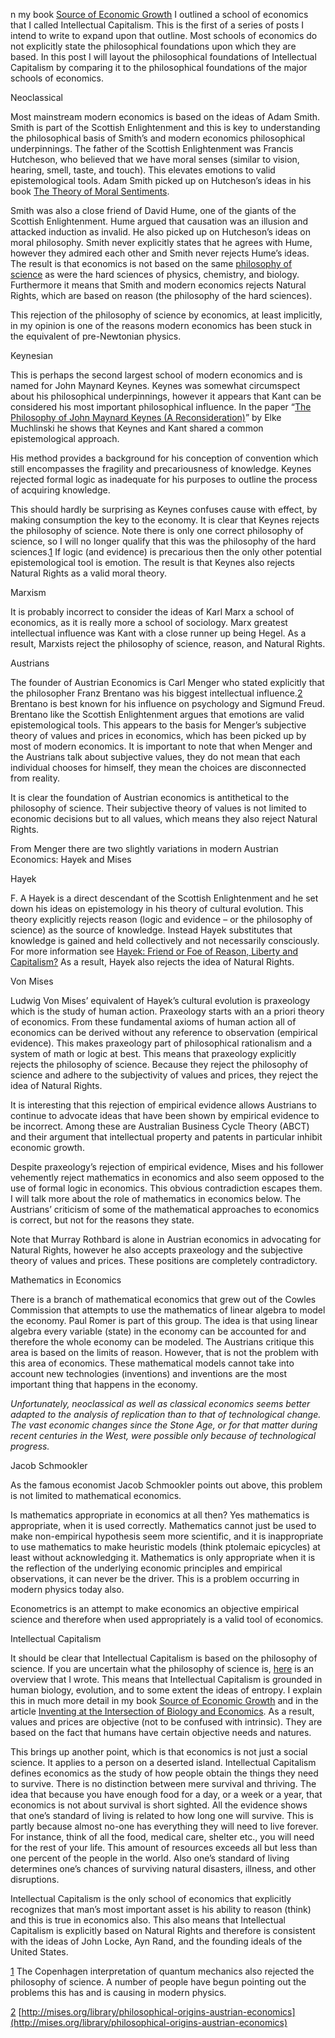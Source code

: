 
n my book [Source of Economic Growth](http://www.amazon.com/Source-Economic-Growth-Dale-Halling/dp/1511829680/ref=sr_1_2?ie=UTF8&qid=1446314341&sr=8-2) I outlined a school of economics that I called Intellectual Capitalism. This is the first of a series of posts I intend to write to expand upon that outline. Most schools of economics do not explicitly state the philosophical foundations upon which they are based. In this post I will layout the philosophical foundations of Intellectual Capitalism by comparing it to the philosophical foundations of the major schools of economics.

Neoclassical

Most mainstream modern economics is based on the ideas of Adam Smith. Smith is part of the Scottish Enlightenment and this is key to understanding the philosophical basis of Smith’s and modern economics philosophical underpinnings. The father of the Scottish Enlightenment was Francis Hutcheson, who believed that we have moral senses (similar to vision, hearing, smell, taste, and touch). This elevates emotions to valid epistemological tools. Adam Smith picked up on Hutcheson’s ideas in his book [The Theory of Moral Sentiments](http://www.ibiblio.org/ml/libri/s/SmithA_MoralSentiments_p.pdf).

Smith was also a close friend of David Hume, one of the giants of the Scottish Enlightenment. Hume argued that causation was an illusion and attacked induction as invalid. He also picked up on Hutcheson’s ideas on moral philosophy. Smith never explicitly states that he agrees with Hume, however they admired each other and Smith never rejects Hume’s ideas. The result is that economics is not based on the same [philosophy of science](http://hallingblog.com/2014/10/30/philosophy-of-science-2/) as were the hard sciences of physics, chemistry, and biology. Furthermore it means that Smith and modern economics rejects Natural Rights, which are based on reason (the philosophy of the hard sciences).

This rejection of the philosophy of science by economics, at least implicitly, in my opinion is one of the reasons modern economics has been stuck in the equivalent of pre-Newtonian physics.

Keynesian

This is perhaps the second largest school of modern economics and is named for John Maynard Keynes. Keynes was somewhat circumspect about his philosophical underpinnings, however it appears that Kant can be considered his most important philosophical influence. In the paper “[The Philosophy of John Maynard Keynes (A Reconsideration)](http://www.persee.fr/doc/cep_0154-8344_1998_num_30_1_1220)” by Elke Muchlinski he shows that Keynes and Kant shared a common epistemological approach.

His method provides a background for his conception of convention which still encompasses the fragility and precariousness of knowledge. Keynes rejected formal logic as inadequate for his purposes to outline the process of acquiring knowledge.

This should hardly be surprising as Keynes confuses cause with effect, by making consumption the key to the economy. It is clear that Keynes rejects the philosophy of science. Note there is only one correct philosophy of science, so I will no longer qualify that this was the philosophy of the hard sciences.[1](#sdfootnote1sym) If logic (and evidence) is precarious then the only other potential epistemological tool is emotion. The result is that Keynes also rejects Natural Rights as a valid moral theory.

Marxism

It is probably incorrect to consider the ideas of Karl Marx a school of economics, as it is really more a school of sociology. Marx greatest intellectual influence was Kant with a close runner up being Hegel. As a result, Marxists reject the philosophy of science, reason, and Natural Rights.

Austrians

The founder of Austrian Economics is Carl Menger who stated explicitly that the philosopher Franz Brentano was his biggest intellectual influence.[2](#sdfootnote2sym) Brentano is best known for his influence on psychology and Sigmund Freud. Brentano like the Scottish Enlightenment argues that emotions are valid epistemological tools. This appears to the basis for Menger’s subjective theory of values and prices in economics, which has been picked up by most of modern economics. It is important to note that when Menger and the Austrians talk about subjective values, they do not mean that each individual chooses for himself, they mean the choices are disconnected from reality.

It is clear the foundation of Austrian economics is antithetical to the philosophy of science. Their subjective theory of values is not limited to economic decisions but to all values, which means they also reject Natural Rights.

From Menger there are two slightly variations in modern Austrian Economics: Hayek and Mises

Hayek

F. A Hayek is a direct descendant of the Scottish Enlightenment and he set down his ideas on epistemology in his theory of cultural evolution. This theory explicitly rejects reason (logic and evidence – or the philosophy of science) as the source of knowledge. Instead Hayek substitutes that knowledge is gained and held collectively and not necessarily consciously. For more information see [Hayek: Friend or Foe of Reason, Liberty and Capitalism?](http://hallingblog.com/2015/03/04/hayek-friend-or-foe-of-reason-liberty-and-capitalism/) As a result, Hayek also rejects the idea of Natural Rights.

Von Mises

Ludwig Von Mises’ equivalent of Hayek’s cultural evolution is praxeology which is the study of human action. Praxeology starts with an a priori theory of economics. From these fundamental axioms of human action all of economics can be derived without any reference to observation (empirical evidence). This makes praxeology part of philosophical rationalism and a system of math or logic at best. This means that praxeology explicitly rejects the philosophy of science. Because they reject the philosophy of science and adhere to the subjectivity of values and prices, they reject the idea of Natural Rights.

It is interesting that this rejection of empirical evidence allows Austrians to continue to advocate ideas that have been shown by empirical evidence to be incorrect. Among these are Australian Business Cycle Theory (ABCT) and their argument that intellectual property and patents in particular inhibit economic growth.

Despite praxeology’s rejection of empirical evidence, Mises and his follower vehemently reject mathematics in economics and also seem opposed to the use of formal logic in economics. This obvious contradiction escapes them. I will talk more about the role of mathematics in economics below. The Austrians’ criticism of some of the mathematical approaches to economics is correct, but not for the reasons they state.

Note that Murray Rothbard is alone in Austrian economics in advocating for Natural Rights, however he also accepts praxeology and the subjective theory of values and prices. These positions are completely contradictory.

  
  

Mathematics in Economics

There is a branch of mathematical economics that grew out of the Cowles Commission that attempts to use the mathematics of linear algebra to model the economy. Paul Romer is part of this group. The idea is that using linear algebra every variable (state) in the economy can be accounted for and therefore the whole economy can be modeled. The Austrians critique this area is based on the limits of reason. However, that is not the problem with this area of economics. These mathematical models cannot take into account new technologies (inventions) and inventions are the most important thing that happens in the economy.

_Unfortunately, neoclassical as well as classical economics seems better adapted to the analysis of replication than to that of technological change. The vast economic changes since the Stone Age, or for that matter during recent centuries in the West, were possible only because of technological progress._

Jacob Schmookler

As the famous economist Jacob Schmookler points out above, this problem is not limited to mathematical economics.

Is mathematics appropriate in economics at all then? Yes mathematics is appropriate, when it is used correctly. Mathematics cannot just be used to make non-empirical hypothesis seem more scientific, and it is inappropriate to use mathematics to make heuristic models (think ptolemaic epicycles) at least without acknowledging it. Mathematics is only appropriate when it is the reflection of the underlying economic principles and empirical observations, it can never be the driver. This is a problem occurring in modern physics today also.

Econometrics is an attempt to make economics an objective empirical science and therefore when used appropriately is a valid tool of economics.

  
  

Intellectual Capitalism

It should be clear that Intellectual Capitalism is based on the philosophy of science. If you are uncertain what the philosophy of science is, [here](http://hallingblog.com/2014/10/30/philosophy-of-science-2/) is an overview that I wrote. This means that Intellectual Capitalism is grounded in human biology, evolution, and to some extent the ideas of entropy. I explain this in much more detail in my book [Source of Economic Growth](http://www.amazon.com/Source-Economic-Growth-Dale-Halling-ebook/dp/B00XDAG22E/ref=sr_1_1?ie=UTF8&qid=1446399196&sr=8-1&keywords=Dale+b.+halling) and in the article [Inventing at the Intersection of Biology and Economics](http://www.thesavvystreet.com/inventing-at-the-intersection-of-biology-and-economics/). As a result, values and prices are objective (not to be confused with intrinsic). They are based on the fact that humans have certain objective needs and natures.

This brings up another point, which is that economics is not just a social science. It applies to a person on a deserted island. Intellectual Capitalism defines economics as the study of how people obtain the things they need to survive. There is no distinction between mere survival and thriving. The idea that because you have enough food for a day, or a week or a year, that economics is not about survival is short sighted. All the evidence shows that one’s standard of living is related to how long one will survive. This is partly because almost no-one has everything they will need to live forever. For instance, think of all the food, medical care, shelter etc., you will need for the rest of your life. This amount of resources exceeds all but less than one percent of the people in the world. Also one’s standard of living determines one’s chances of surviving natural disasters, illness, and other disruptions.

Intellectual Capitalism is the only school of economics that explicitly recognizes that man’s most important asset is his ability to reason (think) and this is true in economics also. This also means that Intellectual Capitalism is explicitly based on Natural Rights and therefore is consistent with the ideas of John Locke, Ayn Rand, and the founding ideals of the United States.

[1](#sdfootnote1anc) The Copenhagen interpretation of quantum mechanics also rejected the philosophy of science. A number of people have begun pointing out the problems this has and is causing in modern physics.

[2](#sdfootnote2anc) [http://mises.org/library/philosophical-origins-austrian-economics](http://mises.org/library/philosophical-origins-austrian-economics)